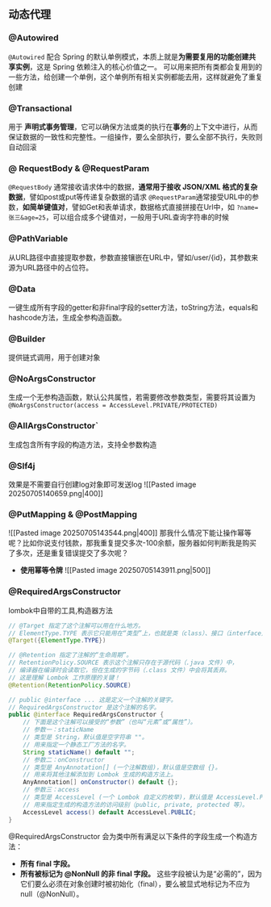 ## **动态代理**

### @Autowired
  `@Autowired` 配合 Spring 的默认单例模式，本质上就是​**​为需要复用的功能创建共享实例​**​，这是 Spring 依赖注入的核心价值之一。
  可以用来把所有类都会复用到的一些方法，给创建一个单例，这个单例所有相关实例都能去用，这样就避免了重复创建

### @Transactional
  用于 ​**​声明式事务管理​**​，它可以确保方法或类的执行在 ​**​事务​**​ 的上下文中进行，从而保证数据的一致性和完整性。一组操作，要么全部执行，要么全部不执行，失败则自动回滚

### @ RequestBody & @RequestParam
  `@RequestBody` 通常接收请求体中的数据​，**通常用于接收 JSON/XML 格式的复杂数据**，譬如post或put等传递复杂数据的请求
   `@RequestParam`通常接受URL中的参数，**如简单键值对**，譬如Get和表单请求，数据格式直接拼接在Url中，如 `?name=张三&age=25`，可以组合成多个键值对，一般用于URL查询字符串的时候

### @PathVariable
 从URL路径中直接提取参数，参数直接镶嵌在URL中，譬如/user/{id}，其参数来源为URL路径中的占位符。

### @Data
 一键生成所有字段的getter和非final字段的setter方法，toString方法，equals和hashcode方法，生成全参构造函数。

### @Builder
 提供链式调用，用于创建对象

### @NoArgsConstructor
 生成一个无参构造函数，默认公共属性，若需要修改参数类型，需要将其设置为`@NoArgsConstructor(access = AccessLevel.PRIVATE/PROTECTED)`
### @AllArgsConstructor`
 生成包含所有字段的构造方法，支持全参数构造
### @Slf4j
 效果是不需要自行创建log对象即可发送log
 ![[Pasted image 20250705140659.png|400]]

### @PutMapping & @PostMapping
![[Pasted image 20250705143544.png|400]]
 那我什么情况下能让操作幂等呢？比如你说支付钱款，那我重复提交多次-100余额，服务器如何判断我是购买了多次，还是重复错误提交了多次呢？
 - **使用幂等令牌**
  ![[Pasted image 20250705143911.png|500]]
### @RequiredArgsConstructor
lombok中自带的工具,构造器方法
```java
// @Target 指定了这个注解可以用在什么地方。
// ElementType.TYPE 表示它只能用在“类型”上，也就是类（class）、接口（interface）或枚举（enum）的定义之前。
@Target({ElementType.TYPE})

// @Retention 指定了注解的“生命周期”。
// RetentionPolicy.SOURCE 表示这个注解只存在于源代码（.java 文件）中，
// 编译器在编译时会读取它，但在生成的字节码（.class 文件）中会将其丢弃。
// 这是理解 Lombok 工作原理的关键！
@Retention(RetentionPolicy.SOURCE)

// public @interface ... 这是定义一个注解的关键字。
// RequiredArgsConstructor 是这个注解的名字。
public @interface RequiredArgsConstructor {
    // 下面是这个注解可以接受的“参数”（也叫“元素”或“属性”）。
    // 参数一：staticName
    // 类型是 String，默认值是空字符串 ""。
    // 用来指定一个静态工厂方法的名字。
    String staticName() default "";
    // 参数二：onConstructor
    // 类型是 AnyAnnotation[] (一个注解数组)，默认值是空数组 {}。
    // 用来将其他注解添加到 Lombok 生成的构造方法上。
    AnyAnnotation[] onConstructor() default {};
    // 参数三：access
    // 类型是 AccessLevel (一个 Lombok 自定义的枚举)，默认值是 AccessLevel.PUBLIC。
    // 用来指定生成的构造方法的访问级别（public, private, protected 等）。
    AccessLevel access() default AccessLevel.PUBLIC;
}
```
@RequiredArgsConstructor 会为类中所有满足以下条件的字段生成一个构造方法：
- **所有 final 字段。**
- **所有被标记为 @NonNull 的非 final 字段。**
这些字段被认为是“必需的”，因为它们要么必须在对象创建时被初始化（final），要么被显式地标记为不应为 null（@NonNull）。
